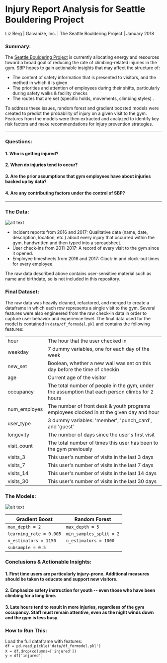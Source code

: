 # Injury Report Analysis for Seattle Bouldering Project  
Liz Berg | Galvanize, Inc. | The Seattle Bouldering Project | January 2018

### Summary: 
The [Seattle Bouldering Project](seattlboulderingproject.com) is currently allocating energy and resources toward a broad goal of reducing the rate of climbing-related injuries in the gym. SBP hopes to gain actionable insights that may affect the structure of:
* The content of safety information that is presented to visitors, and the method in which it is given
* The priorities and attention of employees during their shifts, particularly during safety walks & facility checks
* The routes that are set (specific holds, movements, climbing styles) . 

To address these issues, random forest and gradient boosted models were created to predict the probability of injury on a given visit to the gym. Features from the models were then extracted and analyzed to identify key risk factors and make recommendations for injury prevention strategies. 

---

### Questions:
#### 1. Who is getting injured?
#### 2. When do injuries tend to occur?
#### 3. Are the prior assumptions that gym employees have about injuries backed up by data?
#### 4. Are any contributing factors under the control of SBP?

---

### The Data: 
![alt text](https://github.com/elisabeth-berg/sbp-injury/blob/master/img/data.png)

* Incident reports from 2016 and 2017: Qualitative data (name, date, description, location, etc.) about every injury that occurred within the gym, handwritten and then typed into a spreadsheet. 
   
* User check-ins from 2011-2017: A record of every visit to the gym since it opened. 
   
* Employee timesheets from 2016 and 2017: Clock-in and clock-out times for every employee. 

The raw data described above contains user-sensitive material such as name and birthdate, so is not included in this repository.  

### Final Dataset: 
The raw data was heavily cleaned, refactored, and merged to create a dataframe in which each row represents a single visit to the gym. 
Several features were also engineered from the raw check-in data in order to capture user behavior and experience level. The final data used for the model is contained in `data/df_formodel.pkl` and contains the following features:  

|      |                                   |
|------|-----------------------------------|
| hour | The hour that the user checked in |
| weekday | 7 dummy variables, one for each day of the week |
| new_set | Boolean, whether a new wall was set on this day before the time of checkin |
| age | Current age of the visitor |
| occupancy | The total number of people in the gym, under the assumption that each person climbs for 2 hours |
| num_employes | The number of front desk & youth programs employees clocked in at the given day and hour |
| user_type | 3 dummy variables: 'member', 'punch_card', and 'guest' |
| longevity | The number of days since the user's first visit |
| visit_count | The total number of times this user has been to the gym previously |
| visits_3 | This user's number of visits in the last 3 days |
| visits_7 | This user's number of visits in the last 7 days |
| visits_14 | This user's number of visits in the last 14 days |
| visits_30 | This user's number of visits in the last 30 days |


### The Models: 
![alt text](https://github.com/elisabeth-berg/sbp-injury/blob/master/img/roc_compare.png)

| Gradient Boost | Random Forest |
|----------------|---------------|
|`max_depth = 2` | `max_depth = 5`|
|`learning_rate = 0.005` | `min_samples_split = 2` | 
|`n_estimators = 1150` |   `n_estimators = 1000`|
|`subsample = 0.5`|



### Conclusions & Actionable Insights: 
#### 1. First time users are particularly injury-prone. Additional measures should be taken to educate and support new visitors. 
#### 2. Emphasize safety instruction for youth -- even those who have been climbing for a long time. 
#### 3. Late hours tend to result in more injuries, regardless of the gym occupancy. Staff must remain attentive, even as the night winds down and the gym is less busy. 


### How to Run This:
Load the full dataframe with features:  
`df = pd.read_pickle('data/df_formodel.pkl')`  
`X = df.drop(columns=['injured'])`    
`y = df['injured']` 

